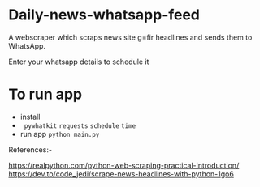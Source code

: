 # Daily-news-whatsapp-feed
A webscraper which scraps news site g=fir headlines and sends them to WhatsApp.

Enter your whatsapp details to schedule it

# To run app
- install
- ` pywhatkit`
`requests`
`schedule`
`time`
- run app
`python main.py`

References:-

https://realpython.com/python-web-scraping-practical-introduction/
https://dev.to/code_jedi/scrape-news-headlines-with-python-1go6
